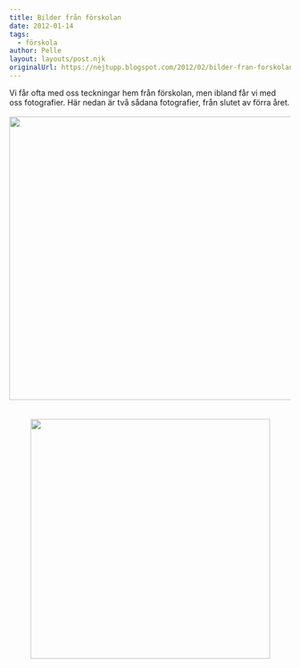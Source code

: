 ```yaml
---
title: Bilder från förskolan
date: 2012-01-14
tags: 
  - förskola	
author: Pelle
layout: layouts/post.njk
originalUrl: https://nejtupp.blogspot.com/2012/02/bilder-fran-forskolan.html
---
```


<div class="separator" style="clear: both; text-align: left;">Vi får ofta med oss teckningar hem från förskolan, men ibland får vi med oss fotografier. Här nedan är två sådana fotografier, från slutet av förra året.</div><div class="separator" style="clear: both; text-align: center;"><br></div><div class="separator" style="clear: both; text-align: center;"><img src="../../../../img/A%25CC%258Ake+ma%25CC%258Alar+pa%25CC%258A+fo%25CC%2588rskolan.jpg" width="507"></div><div class="separator" style="clear: both; text-align: center;"><br></div><br><div class="separator" style="clear: both; text-align: center;"><img src="../../../../img/Tage+ko%25CC%2588tta%25CC%2588tare+16+dec+2011.jpg" width="429"></div>
